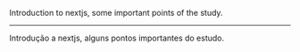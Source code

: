 <p>
Introduction to nextjs, some important points of the study.
</p>
<hr>
<p>
Introdução a nextjs, alguns pontos importantes do estudo.
</p>
